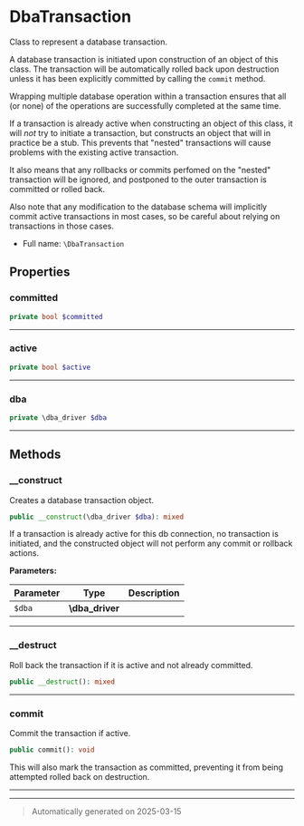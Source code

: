 
# DbaTransaction

Class to represent a database transaction.

A database transaction is initiated upon construction of an object of this
class. The transaction will be automatically rolled back upon destruction
unless it has been explicitly committed by calling the `commit` method.

Wrapping multiple database operation within a transaction ensures that all
(or none) of the operations are successfully completed at the same time.

If a transaction is already active when constructing an object of this
class, it will _not_ try to initiate a transaction, but constructs an object
that will in practice be a stub. This prevents that "nested" transactions
will cause problems with the existing active transaction.

It also means that any rollbacks or commits perfomed on the "nested"
transaction will be ignored, and postponed to the outer transaction is
committed or rolled back.

Also note that any modification to the database schema will implicitly
commit active transactions in most cases, so be careful about relying on
transactions in those cases.

* Full name: `\DbaTransaction`



## Properties


### committed



```php
private bool $committed
```






***

### active



```php
private bool $active
```






***

### dba



```php
private \dba_driver $dba
```






***

## Methods


### __construct

Creates a database transaction object.

```php
public __construct(\dba_driver $dba): mixed
```

If a transaction is already active for this db connection,
no transaction is initiated, and the constructed object will
not perform any commit or rollback actions.






**Parameters:**

| Parameter | Type | Description |
|-----------|------|-------------|
| `$dba` | **\dba_driver** |  |





***

### __destruct

Roll back the transaction if it is active and not already committed.

```php
public __destruct(): mixed
```












***

### commit

Commit the transaction if active.

```php
public commit(): void
```

This will also mark the transaction as committed, preventing it from
being attempted rolled back on destruction.










***


***
> Automatically generated on 2025-03-15
